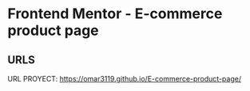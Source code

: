 # Frontend Mentor - E-commerce product page



## URLS
URL PROYECT: https://omar3119.github.io/E-commerce-product-page/
